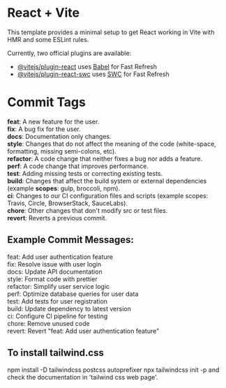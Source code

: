 # React + Vite

This template provides a minimal setup to get React working in Vite with HMR and some ESLint rules.

Currently, two official plugins are available:

- [@vitejs/plugin-react](https://github.com/vitejs/vite-plugin-react/blob/main/packages/plugin-react/README.md) uses [Babel](https://babeljs.io/) for Fast Refresh
- [@vitejs/plugin-react-swc](https://github.com/vitejs/vite-plugin-react-swc) uses [SWC](https://swc.rs/) for Fast Refresh



<h1>Commit Tags</h1>
<strong>feat</strong>: A new feature for the user.<br>
<strong>fix</strong>: A bug fix for the user.<br>
<strong>docs</strong>: Documentation only changes.<br>
<strong>style</strong>: Changes that do not affect the meaning of the code (white-space, formatting, missing semi-colons, etc).<br>
<strong>refactor</strong>: A code change that neither fixes a bug nor adds a feature.<br>
<strong>perf</strong>: A code change that improves performance.<br>
<strong>test</strong>: Adding missing tests or correcting existing tests.<br>
<strong>build</strong>: Changes that affect the build system or external dependencies (example <strong>scopes</strong>: gulp, broccoli, npm).<br>
<strong>ci</strong>: Changes to our CI configuration files and scripts (example scopes: Travis, Circle, BrowserStack, SauceLabs).<br>
<strong>chore</strong>: Other changes that don't modify src or test files.<br>
<strong>revert</strong>: Reverts a previous commit.<br>

<h2>Example Commit Messages:</h2> 
feat: Add user authentication feature<br>
fix: Resolve issue with user login<br>
docs: Update API documentation<br>
style: Format code with prettier<br>
refactor: Simplify user service logic<br>
perf: Optimize database queries for user data<br>
test: Add tests for user registration<br>
build: Update dependency to latest version<br>
ci: Configure CI pipeline for testing<br>
chore: Remove unused code<br>
revert: Revert "feat: Add user authentication feature"<br>


<h2>To install tailwind.css</h2>
npm install -D tailwindcss postcss autoprefixer
npx tailwindcss init -p
and check the documentation in 'tailwind css web page'.